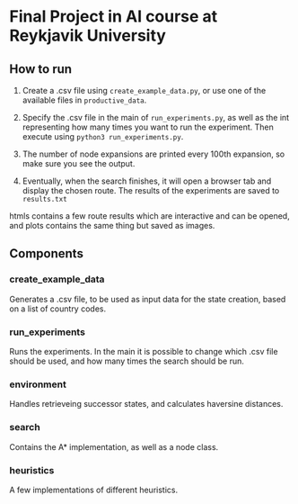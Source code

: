 # Final Project in AI course at Reykjavik University

## How to run
1. Create a .csv file using `create_example_data.py`, or use one of the available files in `productive_data`. 

2. Specify the .csv file in the main of `run_experiments.py`, as well as the int representing how many times you want to run the experiment. Then execute using `python3 run_experiments.py`.

3. The number of node expansions are printed every 100th expansion, so make sure you see the output.

4. Eventually, when the search finishes, it will open a browser tab and display the chosen route. The results of the experiments are saved to `results.txt`

htmls contains a few route results which are interactive and can be opened, and plots contains the same thing but saved as images.

## Components

### create_example_data
Generates a .csv file, to be used as input data for the state creation, based on a list of country codes. 

### run_experiments
Runs the experiments. In the main it is possible to change which .csv file should be used, and how many times the search should be run.

### environment
Handles retrieveing successor states, and calculates haversine distances.

### search
Contains the A* implementation, as well as a node class. 

### heuristics
A few implementations of different heuristics. 
